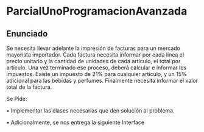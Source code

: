 # ParcialUnoProgramacionAvanzada

## Enunciado


Se necesita llevar adelante la impresión de facturas para un mercado
mayorista importador.
Cada factura necesita informar por cada línea el precio unitario y la
cantidad de unidades de cada artículo, el total por artículo.
Una vez terminado ese proceso, deberá calcular e informar los impuestos.
Existe un impuesto de 21% para cualquier artículo, y un 15% adicional para las bebidas
y perfumes.
Finalmente necesita informar el valor total de la factura.

Se Pide:

• Implementar las clases necesarias que den solución al
problema.

• Adicionalmente, se nos entrega la siguiente Interface

